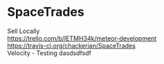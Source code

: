 # SpaceTrades
Sell Locally
</br>
https://trello.com/b/IETMH34k/meteor-development
</br>
https://travis-ci.org/chackerian/SpaceTrades
</br>
Velocity - Testing
dasdsdfsdf
